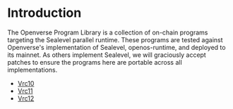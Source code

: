# Introduction
The Openverse Program Library  is a collection of on-chain programs targeting the Sealevel parallel runtime. These programs are tested against Openverse's implementation of Sealevel, openos-runtime, and deployed to its mainnet. As others implement Sealevel, we will graciously accept patches to ensure the programs here are portable across all implementations.

- [Vrc10](/vrc10/)
- [Vrc11](/vrc11/)
- [Vrc12](/vrc12/)
